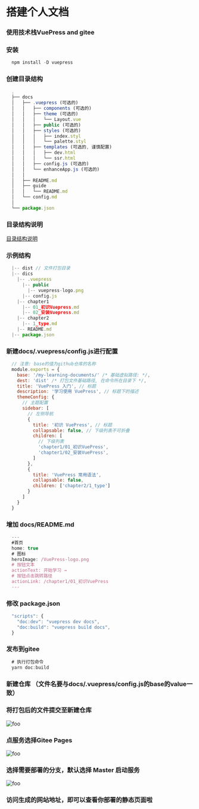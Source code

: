 # 搭建个人文档

### 使用技术栈VuePress and gitee

### 安装

```js
  npm install -D vuepress
```

### 创建目录结构

```js
  .
  ├── docs
  │   ├── .vuepress (可选的)
  │   │   ├── components (可选的)
  │   │   ├── theme (可选的)
  │   │   │   └── Layout.vue
  │   │   ├── public (可选的)
  │   │   ├── styles (可选的)
  │   │   │   ├── index.styl
  │   │   │   └── palette.styl
  │   │   ├── templates (可选的, 谨慎配置)
  │   │   │   ├── dev.html
  │   │   │   └── ssr.html
  │   │   ├── config.js (可选的)
  │   │   └── enhanceApp.js (可选的)
  │   │ 
  │   ├── README.md
  │   ├── guide
  │   │   └── README.md
  │   └── config.md
  │ 
  └── package.json
```

### 目录结构说明

[目录结构说明](https://vuepress.vuejs.org/zh/guide/directory-structure.html#%E9%BB%98%E8%AE%A4%E7%9A%84%E9%A1%B5%E9%9D%A2%E8%B7%AF%E7%94%B1)

### 示例结构

```js
  |-- dist // 文件打包目录
  |-- dics
    |-- .vuepress
      |-- public
        |-- vuepress-logo.png
      |-- config.js
    |-- chapter1
      |-- 01_初识Vuepress.md
      |-- 02_安装Vuepress.md
    |-- chapter2
      |-- 1_type.md
    |-- README.md
  |-- package.json
```

### 新建docs/.vuepress/config.js进行配置

```js
  // 注意: base的值为github仓库的名称
  module.exports = {
    base: '/my-learning-documents/' /* 基础虚拟路径: */,
    dest: 'dist' /* 打包文件基础路径, 在命令所在目录下 */,
    title: 'VuePress 入门', // 标题
    description: '学习使用 VuePress', // 标题下的描述
    themeConfig: {
      // 主题配置
      sidebar: [
        // 左侧导航
        {
          title: '初识 VuePress', // 标题
          collapsable: false, // 下级列表不可折叠
          children: [
            // 下级列表
            'chapter1/01_初识VuePress',
            'chapter1/02_安装VuePress',
          ]
        },
        {
          title: 'VuePress 常用语法',
          collapsable: false,
          children: ['chapter2/1_type']
        }
      ]
    }
  }
```

### 增加 docs/README.md

```js
  ---
  #首页
  home: true
  # 图标
  heroImage: /VuePress-logo.png
  # 按钮文本
  actionText: 开始学习 →
  # 按钮点击跳转路径
  actionLink: /chapter1/01_初识VuePress
  ---
```

### 修改 package.json

```js
  "scripts": {
    "doc:dev": "vuepress dev docs",
    "doc:build": "vuepress build docs",
  }
```

### 发布到gitee

```js
  # 执行打包命令
  yarn doc:build
```

### 新建仓库 （文件名要与docs/.vuepress/config.js的base的value一致）

### 将打包后的文件提交至新建仓库

<img :src="$withBase('/dbwj.png')" alt="foo">

### 点服务选择Gitee Pages

<img :src="$withBase('/tjzck.png')" alt="foo">

### 选择需要部署的分支，默认选择 Master 启动服务

<img :src="$withBase('/tjbs.png')" alt="foo">

### 访问生成的网站地址，即可以查看你部署的静态页面啦
